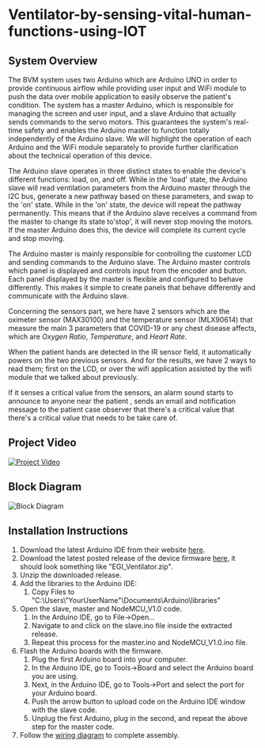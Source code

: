 
# Ventilator-by-sensing-vital-human-functions-using-IOT #

## System Overview ##
The BVM system uses two Arduino which are Arduino UNO in order to provide continuous airflow while providing user input and WiFi module to push the data over mobile application to easily observe the patient's condition.
The system has a master Arduino, which is responsible for managing the screen and user input, and a slave Arduino that actually sends commands to the servo motors. This guarantees the system's real-time safety and enables the Arduino master to function totally independently of the Arduino slave.
We will highlight the operation of each Arduino and the WiFi module separately to provide further clarification about the technical operation of this device.

The Arduino slave operates in three distinct states to enable the device's different functions: load, on, and off. While in the 'load' state, the Arduino slave will read ventilation parameters from the Arduino master through the I2C bus, generate a new pathway based on these parameters, and swap to the 'on' state.
While in the 'on' state, the device will repeat the pathway permanently.
This means that if the Arduino slave receives a command from the master to change its state to'stop', it will never stop moving the motors.
If the master Arduino does this, the device will complete its current cycle and stop moving.

The Arduino master is mainly responsible for controlling the customer LCD and sending commands to the Arduino slave. The Arduino master controls which panel is displayed and controls input from the encoder and button. Each panel displayed by the master is flexible and configured to behave differently. This makes it simple to create panels that behave differently and communicate with the Arduino slave.

Concerning the sensors part, we here have 2 sensors which are the oximeter sensor (MAX30100) and the temperature sensor (MLX90614) that measure the main 3 parameters that COVID-19 or any chest disease affects, which are *Oxygen Ratio*, *Temperature*, and *Heart Rate*. 

When the patient hands are detected in the IR sensor field, it automatically powers on the two previous sensors. And for the results, we have 2 ways to read them; first on the LCD, or over the wifi application assisted by the wifi module that we talked about previously.

If it senses a critical value from the sensors, an alarm sound starts to announce to anyone near the patient , sends an email and notification message to the patient case observer that there's a critical value  that there's a critical value that needs to be take care of. 

## Project Video ##
[![Project Video]()]()

## Block Diagram ##
![Block Diagram](https://github.com/AbdelrahmanSalemQotb/Ventilator-by-sensing-vital-human-functions/blob/Main/Block%20Diagram/Block%20Diagram.png)

## Installation Instructions ##
1. Download the latest Arduino IDE from their website [here](https://www.arduino.cc/en/Main/Software).
2. Download the latest posted release of the device firmware [here](https://github.com/AbdelrahmanSalemQotb/Ventilator-by-sensing-vital-human-functions/releases), it should look something like "EGI_Ventilator.zip".
3. Unzip the downloaded release.
4. Add the libraries to the Arduino IDE:
    1. Copy Files to "C:\Users\\"YourUserName"\Documents\Arduino\libraries"
5. Open the slave, master and NodeMCU_V1.0 code.
    1. In the Arduino IDE, go to File->Open...
    2. Navigate to and click on the slave.ino file inside the extracted release.
    3. Repeat this process for the master.ino and NodeMCU_V1.0.ino file.
6. Flash the Arduino boards with the firmware.
    1. Plug the first Arduino board into your computer.
    2. In the Arduino IDE, go to Tools->Board and select the Arduino board you are using.
    3. Next, in the Arduino IDE, go to Tools->Port and select the port for your Arduino board.
    4. Push the arrow button to upload code on the Arduino IDE window with the slave code.
    5. Unplug the first Arduino, plug in the second, and repeat the above step for the master code.
7. Follow the [wiring diagram](https://github.com/AbdelrahmanSalemQotb/Ventilator-by-sensing-vital-human-functions/blob/Main/Wiring%20Diagram/Wring%20Diagram.png) to complete assembly.
